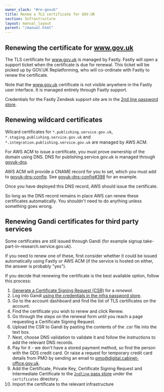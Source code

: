 ```yaml
---
owner_slack: "#re-govuk"
title: Renew a TLS certificate for GOV.UK
section: Infrastructure
layout: manual_layout
parent: "/manual.html"
---
```


## Renewing the certificate for www.gov.uk

The TLS certificate for www.gov.uk is managed by Fastly. Fastly will open a support
ticket when the certificate is due for renewal. This ticket will be picked up by
GOV.UK Replatforming, who will co-ordinate with Fastly to renew the
certificate.

Note that the www.gov.uk certificate is not visible anywhere in the Fastly user
interface. It is managed entirely through Fastly support.

Credentials for the Fastly Zendesk support site are in the [2nd line password store](https://github.com/alphagov/govuk-secrets/blob/master/pass/2ndline/fastly).

## Renewing wildcard certificates

Wilcard certificates for `*.publishing.service.gov.uk`, `*.staging.publishing.service.gov.uk`
and `*.integration.publishing.service.gov.uk` are managed by AWS ACM.

For AWS ACM to issue a certificate, you must prove ownership of the domain using DNS.
DNS for publishing.service.gov.uk is managed through [govuk-dns](https://github.com/alphagov/govuk-dns).

AWS ACM will provide a CNAME record for you to set, which you must add to [govuk-dns-config](https://github.com/alphagov/govuk-dns-config).
See [govuk-dns-config#398](https://github.com/alphagov/govuk-dns-config/pull/398) for an example.

Once you have deployed this DNS record, AWS should issue the certificate.

So long as the DNS record remains in place AWS can renew these certificates
automatically. You shouldn't need to do anything unless something goes wrong.

## Renewing Gandi certificates for third party services

Some certificates are still issued through Gandi (for example
signup.take-part-in-research.service.gov.uk).

If you need to renew one of these, first consider whether it could be issued
automatically using Fastly or AWS ACM (if the service is hosted on either, the
answer is probably "yes").

If you decide that renewing the certificate is the best available option, follow
this process:

1. [Generate a Certificate Signing Request (CSR)](generate-csr.html) for a
   *renewal*.
2. Log into Gandi [using the credentials in the infra password
   store](https://github.com/alphagov/govuk-secrets/blob/master/pass/infra/gandi/govuk.gpg).
3. Go to the account dashboard and find the list of TLS certificates on the
   account.
4. Find the certificate you wish to renew and click Renew.
5. Go through the steps on the renewal form until you reach a page requesting a
   Certificate Signing Request.
6. Upload the CSR to Gandi by pasting the contents of the .csr file into the
   text box.
7. Next, choose DNS validation to validate it and follow the instructions to add
   the relevant DNS records.
8. Pay for it - we don't have a stored payment method, so find the person with
   the GDS credit card. Or raise a request for temporary credit card details from
   PMO by sending an email to pmo@digital.cabinet-office.gov.uk.
9. Add the Certificate, Private Key, Certificate Signing Request and Intermediate Certificate
   to the [`2ndline` pass store](https://github.com/alphagov/govuk-secrets/tree/master/pass/2ndline)
   under the `certificates` directory.
10. Import the certificate to the relevant infrastructure
